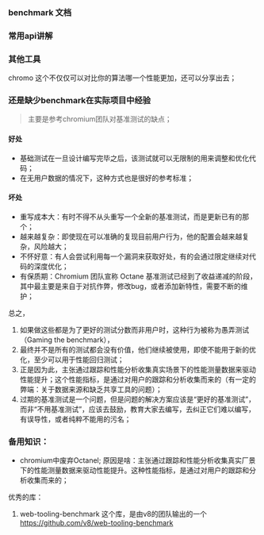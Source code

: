 ### benchmark 文档

### 常用api讲解

### 其他工具
chromo
这个不仅仅可以对比你的算法哪一个性能更加，还可以分享出去；

### 还是缺少benchmark在实际项目中经验
> 主要是参考chromium团队对基准测试的缺点；

#### 好处
- 基础测试在一旦设计编写完毕之后，该测试就可以无限制的用来调整和优化代码；
- 在无用户数据的情况下，这种方式也是很好的参考标准；

#### 坏处
- 重写成本大：有时不得不从头重写一个全新的基准测试，而是更新已有的那个；
- 越来越复杂：即使现在可以准确的复现目前用户行为，他的配置会越来越复杂，风险越大；
- 不怀好意：有人会尝试利用每一个漏洞来获取好处，有的会通过限定继续对代码的深度优化；
- 有保质期：Chromium 团队宣称 Octane 基准测试已经到了收益递减的阶段，其中最主要是来自于对抗作弊，修改bug，或者添加新特性，需要不断的维护；

总之，
1. 如果做这些都是为了更好的测试分数而非用户时，这种行为被称为愚弄测试（Gaming the benchmark），
2. 最终并不是所有的测试都会没有价值，他们继续被使用，即使不能用于新的优化，至少可以用于性能回归测试；
3. 正是因为此，主张通过跟踪和性能分析收集真实场景下的性能测量数据来驱动性能提升；这个性能指标，是通过对用户的跟踪和分析收集而来的（有一定的弊端：关于数据来源和缺乏共享工具的问题）；
4. 过期的基准测试是一个问题，但是问题的解决方案应该是“更好的基准测试”，而非“不用基准测试”，应该去鼓励，教育大家去编写，去纠正它们难以编写，有误导性，或者纯粹不能用的污名；

### 备用知识：
- chromium中废弃Octanel; 原因是啥：主张通过跟踪和性能分析收集真实厂景下的性能测量数据来驱动性能提升。这种性能指标，是通过对用户的跟踪和分析收集而来的；


优秀的库：
1. web-tooling-benchmark 这个库，是由v8的团队输出的一个
https://github.com/v8/web-tooling-benchmark




